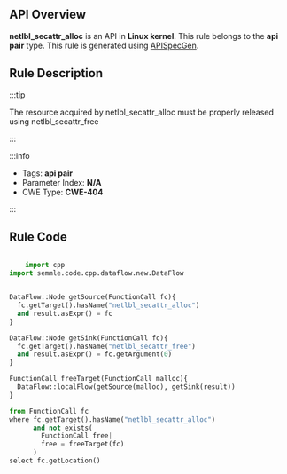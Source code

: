 ---
---


## API Overview
**netlbl_secattr_alloc** is an API in **Linux kernel**. This rule belongs to the **api pair** type. This rule is generated using [APISpecGen](../../tools/APISpecGen).
## Rule Description

:::tip

The resource acquired by netlbl_secattr_alloc must be properly released using netlbl_secattr_free

:::

:::info

- Tags: **api pair**
- Parameter Index: **N/A**
- CWE Type: **CWE-404**

:::

## Rule Code
```python

    import cpp
import semmle.code.cpp.dataflow.new.DataFlow


DataFlow::Node getSource(FunctionCall fc){
  fc.getTarget().hasName("netlbl_secattr_alloc")
  and result.asExpr() = fc
}

DataFlow::Node getSink(FunctionCall fc){
  fc.getTarget().hasName("netlbl_secattr_free")
  and result.asExpr() = fc.getArgument(0)
}

FunctionCall freeTarget(FunctionCall malloc){
  DataFlow::localFlow(getSource(malloc), getSink(result))
}

from FunctionCall fc
where fc.getTarget().hasName("netlbl_secattr_alloc")
      and not exists(
        FunctionCall free| 
        free = freeTarget(fc)
      )
select fc.getLocation()

    
```